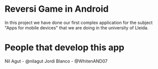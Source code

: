 # Reversi Game in Android
In this project we have done our first complex application for the subject "Apps for mobile devices" that we are doing in the university of Lleida.
# People that develop this app
  Nil Agut - @nilagut
  Jordi Blanco - @WhitenAND07
